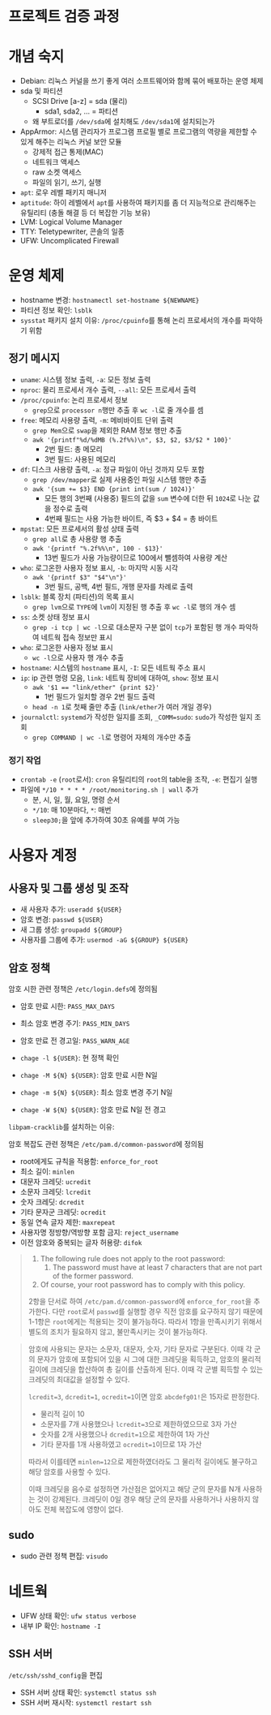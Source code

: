 # 프로젝트 검증 과정

# 개념 숙지

- Debian: 리눅스 커널을 쓰기 좋게 여러 소프트웨어와 함께 묶어 배포하는 운영 체제
- sda 및 파티션
  - SCSI Drive [a-z] = sda (물리)
    - sda1, sda2, ... = 파티션
  - 왜 부트로더를 `/dev/sda`에 설치해도 `/dev/sda1`에 설치되는가
- AppArmor: 시스템 관리자가 프로그램 프로필 별로 프로그램의 역량을 제한할 수 있게 해주는 리눅스 커널 보안 모듈
  - 강제적 접근 통제(MAC)
  - 네트워크 액세스
  - raw 소켓 액세스
  - 파일의 읽기, 쓰기, 실행
- `apt`: 로우 레벨 패키지 매니저
- `aptitude`: 하이 레벨에서 `apt`를 사용하여 패키지를 좀 더 지능적으로 관리해주는 유틸리티 (충돌 해결 등 더 복잡한 기능 보유)
- LVM: Logical Volume Manager
- TTY: Teletypewriter, 콘솔의 일종
- UFW: Uncomplicated Firewall

# 운영 체제

- hostname 변경: `hostnamectl set-hostname ${NEWNAME}`
- 파티션 정보 확인: `lsblk`
- `sysstat` 패키지 설치 이유: `/proc/cpuinfo`를 통해 논리 프로세서의 개수를 파악하기 위함

## 정기 메시지

- `uname`: 시스템 정보 출력, `-a`: 모든 정보 출력
- `nproc`: 물리 프로세서 개수 출력, `--all`: 모든 프로세서 출력
- `/proc/cpuinfo`: 논리 프로세서 정보
    - `grep`으로 `processor n`행만 추출 후 `wc -l`로 줄 개수를 셈
- `free`: 메모리 사용량 출력, `-m`: 메비바이트 단위 출력
  - `grep Mem`으로 `swap`을 제외한 RAM 정보 행만 추출
  - `awk '{printf"%d/%dMB (%.2f%%)\n", $3, $2, $3/$2 * 100}'`
    - 2번 필드: 총 메모리
    - 3번 필드: 사용된 메모리
- `df`: 디스크 사용량 출력, `-a`: 정규 파일이 아닌 것까지 모두 포함
  - `grep /dev/mapper`로 실제 사용중인 파일 시스템 행만 추출
  - `awk '{sum += $3} END {print int(sum / 1024)}'`
    - 모든 행의 3번째 (사용중) 필드의 값을 `sum` 변수에 더한 뒤 `1024`로 나눈 값을 정수로 출력
    - 4번째 필드는 사용 가능한 바이트, 즉 $3 + $4 = 총 바이트
- `mpstat`: 모든 프로세서의 활성 상태 출력
  - `grep all`로 총 사용량 행 추출
  - `awk '{printf "%.2f%%\n", 100 - $13}'`
    - 13번 필드가 사용 가능량이므로 100에서 뺄셈하여 사용량 계산
- `who`: 로그온한 사용자 정보 표시, `-b`: 마지막 시동 시각
  - `awk '{printf $3" "$4"\n"}'`
    - 3번 필드, 공백, 4번 필드, 개행 문자를 차례로 출력
- `lsblk`: 블록 장치 (파티션)의 목록 표시
  - `grep lvm`으로 `TYPE`에 `lvm`이 지정된 행 추출 후 `wc -l`로 행의 개수 셈
- `ss`: 소켓 상태 정보 표시
  - `grep -i tcp | wc -l`으로 대소문자 구분 없이 `tcp`가 포함된 행 개수 파악하여 네트웍 접속 정보만 표시
- `who`: 로그온한 사용자 정보 표시
  - `wc -l`으로 사용자 행 개수 추출
- `hostname`: 시스템의 `hostname` 표시, `-I`: 모든 네트웍 주소 표시
- `ip`: ip 관련 명령 모음, `link`: 네트웍 장비에 대하여, `show`: 정보 표시
  - `awk '$1 == "link/ether" {print $2}'`
    - 1번 필드가 일치할 경우 2번 필드 출력
  - `head -n 1`로 첫째 줄만 추출 (`link/ether`가 여러 개일 경우)
- `journalctl`: `systemd`가 작성한 일지를 조회, `_COMM=sudo`: `sudo`가 작성한 일지 조회
  - `grep COMMAND | wc -l`로 명령어 자체의 개수만 추출

### 정기 작업

- `crontab -e` (`root`로서): `cron` 유틸리티의 `root`의 table을 조작, `-e`: 편집기 실행
- 파일에 `*/10 * * * * /root/monitoring.sh | wall` 추가
  - 분, 시, 일, 월, 요일, 명령 순서
  - `*/10`: 매 10분마다, `*`: 매번
  - `sleep30;`을 앞에 추가하여 30초 유예를 부여 가능

# 사용자 계정

## 사용자 및 그룹 생성 및 조작

- 새 사용자 추가: `useradd ${USER}`
- 암호 변경: `passwd ${USER}`
- 새 그룹 생성: `groupadd ${GROUP}`
- 사용자를 그룹에 추가: `usermod -aG ${GROUP} ${USER}`

## 암호 정책

암호 시한 관련 정책은 `/etc/login.defs`에 정의됨

- 암호 만료 시한: `PASS_MAX_DAYS`
- 최소 암호 변경 주기: `PASS_MIN_DAYS`
- 암호 만료 전 경고일: `PASS_WARN_AGE`

- `chage -l ${USER}`: 현 정책 확인
- `chage -M ${N} ${USER}`: 암호 만료 시한 N일
- `chage -m ${N} ${USER}`: 최소 암호 변경 주기 N일
- `chage -W ${N} ${USER}`: 암호 만료 N일 전 경고

`libpam-cracklib`를 설치하는 이유: 

암호 복잡도 관련 정책은 `/etc/pam.d/common-password`에 정의됨

- root에게도 규칙을 적용함: `enforce_for_root`
- 최소 길이: `minlen`
- 대문자 크레딧: `ucredit`
- 소문자 크레딧: `lcredit`
- 숫자 크레딧: `dcredit`
- 기타 문자군 크레딧: `ocredit`
- 동일 연속 글자 제한: `maxrepeat`
- 사용자명 정방향/역방향 포함 금지: `reject_username`
- 이전 암호와 중복되는 글자 허용량: `difok`

> 1. The following rule does not apply to the root password: 
>     1. The password must have at least 7 characters that are not part of the former password.
> 1. Of course, your root password has to comply with this policy.
> 
> 2항을 단서로 하여 `/etc/pam.d/common-password`에 `enforce_for_root`을 추가한다. 다만 `root`로서 `passwd`를 실행할 경우 직전 암호를 요구하지 않기 때문에 1-1항은 `root`에게는 적용되는 것이 불가능하다. 따라서 1항을 만족시키기 위해서 별도의 조치가 필요하지 않고, 불만족시키는 것이 불가능하다.

> 암호에 사용되는 문자는 소문자, 대문자, 숫자, 기타 문자로 구분된다. 이때 각 군의 문자가 암호에 포함되어 있을 시 그에 대한 크레딧을 획득하고, 암호의 물리적 길이에 크레딧을 합산하여 총 길이를 산출하게 된다. 이때 각 군별 획득할 수 있는 크레딧의 최대값을 설정할 수 있다.
> 
> `lcredit=3`, `dcredit=1`, `ocredit=1`이면 암호 `abcdefg01!`은 15자로 판정한다.
> 
> - 물리적 길이 10
> - 소문자를 7개 사용했으나 `lcredit=3`으로 제한하였으므로 3자 가산
> - 숫자를 2개 사용했으나 `dcredit=1`으로 제한하여 1자 가산
> - 기타 문자를 1개 사용하였고 `ocredit=1`이므로 1자 가산
> 
> 따라서 이를테면 `minlen=12`으로 제한하였더라도 그 물리적 길이에도 불구하고 해당 암호를 사용할 수 있다.
> 
> 이때 크레딧을 음수로 설정하면 가산점은 없어지고 해당 군의 문자를 N개 사용하는 것이 강제된다. 크레딧이 0일 경우 해당 군의 문자를 사용하거나 사용하지 않아도 전체 복잡도에 영향이 없다.

## sudo

- sudo 관련 정책 편집: `visudo`

# 네트웍

- UFW 상태 확인: `ufw status verbose`
- 내부 IP 확인: `hostname -I`

## SSH 서버

`/etc/ssh/sshd_config`을 편집
- SSH 서버 상태 확인: `systemctl status ssh`
- SSH 서버 재시작: `systemctl restart ssh`
